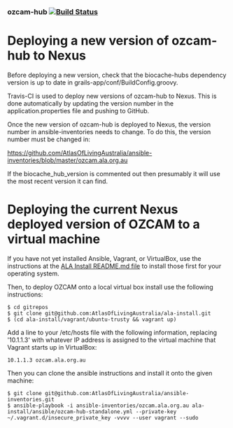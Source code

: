 ### ozcam-hub   [![Build Status](https://travis-ci.org/AtlasOfLivingAustralia/ozcam-hub.svg?branch=master)](https://travis-ci.org/AtlasOfLivingAustralia/ozcam-hub)

Deploying a new version of ozcam-hub to Nexus
===========================================

Before deploying a new version, check that the biocache-hubs dependency version is up to date in grails-app/conf/BuildConfig.groovy.

Travis-CI is used to deploy new versions of ozcam-hub to Nexus. This is done automatically by updating the version number in the application.properties file and pushing to GitHub.

Once the new version of ozcam-hub is deployed to Nexus, the version number in ansible-inventories needs to change. To do this, the version number must be changed in: 

https://github.com/AtlasOfLivingAustralia/ansible-inventories/blob/master/ozcam.ala.org.au

If the biocache_hub_version is commented out then presumably it will use the most recent version it can find.

Deploying the current Nexus deployed version of OZCAM to a virtual machine
==========================================================================

If you have not yet installed Ansible, Vagrant, or VirtualBox, use the instructions at the [ALA Install README.md file](https://github.com/AtlasOfLivingAustralia/ala-install/blob/master/README.md) to install those first for your operating system.

Then, to deploy OZCAM onto a local virtual box install use the following instructions:

```
$ cd gitrepos
$ git clone git@github.com:AtlasOfLivingAustralia/ala-install.git
$ (cd ala-install/vagrant/ubuntu-trusty && vagrant up)
```

Add a line to your /etc/hosts file with the following information, replacing '10.1.1.3' with whatever IP address is assigned to the virtual machine that Vagrant starts up in VirtualBox:

```
10.1.1.3 ozcam.ala.org.au
```

Then you can clone the ansible instructions and install it onto the given machine:

```
$ git clone git@github.com:AtlasOfLivingAustralia/ansible-inventories.git
$ ansible-playbook -i ansible-inventories/ozcam.ala.org.au ala-install/ansible/ozcam-hub-standalone.yml --private-key ~/.vagrant.d/insecure_private_key -vvvv --user vagrant --sudo
```
